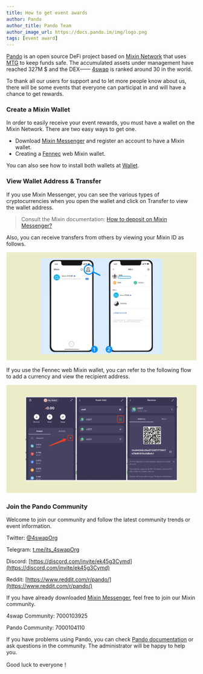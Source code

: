 ```yaml
---
title: How to get event awards
author: Pando
author_title: Pando Team
author_image_url: https://docs.pando.im/img/logo.png
tags: [event award]
---
```


[Pando](pando.im) is an open source DeFi project based on [Mixin Network](https://mixin.one/snapshots) that uses [MTG](https://docs.pando.im/docs/security/mtg) to keep funds safe. The accumulated assets under management have reached 327M $ and the DEX—— [4swap](https://4swap.org) is ranked around 30 in the world.

To thank all our users for support and to let more people know about us, there will be some events that everyone can participat in and will have a chance to get rewards.

### Create a Mixin Wallet

In order to easily receive your event rewards, you must have a wallet on the Mixin Network. There are two easy ways to get one.

- Download [Mixin Messenger](https://mixin.one/messenger) and register an account to have a Mixin wallet.
- Creating a [Fennec](https://pando.im/fennec) web Mixin wallet.

You can also see how to install both wallets at [Wallet](https://docs.pando.im/docs/apps/wallets).

### View Wallet Address & Transfer

If you use Mixin Messenger, you can see the various types of cryptocurrencies when you open the wallet and click on Transfer to view the wallet address.

> Consult the Mixin documentation: [How to deposit on Mixin Messenger?](https://mixinmessenger.zendesk.com/hc/en-us/articles/360018789931-How-to-deposit-on-Mixin-Messenger)

Also, you can receive transfers from others by viewing your Mixin ID as follows.

![](./assets/Mixin-ID.png)

If you use the Fennec web Mixin wallet, you can refer to the following flow to add a currency and view the recipient address.

![](./assets/fennec-add-asset.png)

### Join the Pando Community

Welcome to join our community and follow the latest community trends or event information.

Twitter:  [@4swapOrg](https://twitter.com/4swapOrg)

Telegram:  [t.me/its_4swapOrg](https://t.co/g7Vioijgjb)

Discord:  [https://discord.com/invite/ek45g3Cymd](https://discord.com/invite/ek45g3Cymd)

Reddit:  [https://www.reddit.com/r/pando/](https://www.reddit.com/r/pando/)

If you have already downloaded [Mixin Messenger](https://mixin.one/messenger), feel free to join our Mixin community.

4swap Community: 7000103925

Pando Community: 7000104110

If you have problems using Pando, you can check [Pando documentation](pando.im) or ask questions in the community. The administrator will be happy to help you.

Good luck to everyone！
